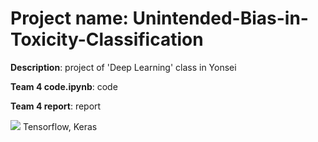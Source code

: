 # Project name: Unintended-Bias-in-Toxicity-Classification
**Description**: project of 'Deep Learning' class in Yonsei

**Team 4 code.ipynb**: code

**Team 4 report**: report

<img src="https://img.shields.io/badge/python-3776AB?style=for-the-badge&logo=python&logoColor=white">
Tensorflow, Keras
